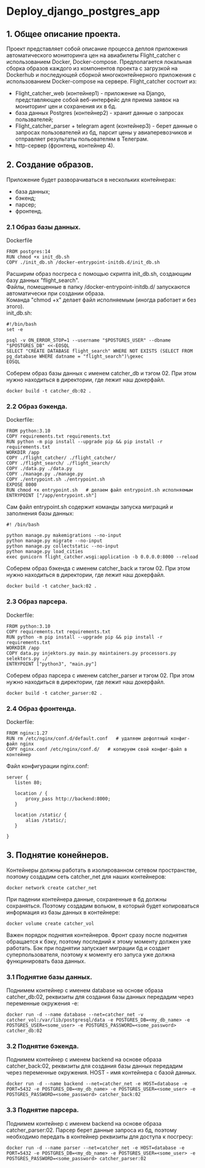 # Deploy_django_postgres_app
## 1. Общее описание проекта.
Проект представляет собой описание процесса деплоя приложения автоматического мониторинга цен на авиабилеты Flight_catcher с использованием Docker, Docker-compose. Предполагается локальная сборка образов каждого из компонентов проекта с загрузкой на Dockerhub и последующей сборкой многоконтейнерного приложения с использованием Docker-compose на сервере. 
Flight_catcher состоит из:
- Flight_catcher_web (контейнер1) - приложение на Django, представляющее собой веб-интерфейс для приема заявок на мониторинг цен и сохранения их в бд.
- база данных Postgres (контейнер2) - хранит данные о запросах пользвателей;
- Flight_catcher_parser + telegram agent (контейнер3) - берет данные о запросах пользователей из бд, парсит цены у авиаперевозчиков и отправляет результаты польователям в Телеграм.
- http-сервер (фронтенд, контейнер 4).
## 2. Создание образов.
Приложение будет разворачиваться в нескольких контейнерах:
* база данных;
* бэкенд;
* парсер;
* фронтенд.
### 2.1 Образ базы данных.

Dockerfile
```
FROM postgres:14
RUN chmod +x init_db.sh
COPY ./init_db.sh /docker-entrypoint-initdb.d/init_db.sh
```
Расширим образ посгреса с помощью скрипта init_db.sh, создающим базу данных "flight_search".  
Файлы, помещенные в папку /docker-entrypoint-initdb.d/ запускаются автоматически при создании образа.  
Команда "chmod +x" делает файл исполняемым (иногда работает и без этого).  
init_db.sh:  
```
#!/bin/bash
set -e

psql -v ON_ERROR_STOP=1 --username "$POSTGRES_USER" --dbname "$POSTGRES_DB" <<-EOSQL
SELECT "CREATE DATABASE flight_search" WHERE NOT EXISTS (SELECT FROM pg_database WHERE datname = "flight_search")\gexec
EOSQL
```
Соберем образ базы данных с именем catcher_db и тэгом 02. При этом нужно находиться в директории, где лежит наш докерфайл.
```
docker build -t catcher_db:02 .
```

### 2.2 Образ бэкенда.
Dockerfile:  
```
FROM python:3.10
COPY requirements.txt requirements.txt
RUN python -m pip install --upgrade pip && pip install -r requirements.txt
WORKDIR /app
COPY ./flight_catcher/ ./flight_catcher/
COPY ./flight_search/ ./flight_search/
COPY ./data.py ./data.py
COPY ./manage.py ./manage.py
COPY ./entrypoint.sh ./entrypoint.sh
EXPOSE 8000
RUN chmod +x entrypoint.sh   # делаем файл entrypoint.sh исполняемым
ENTRYPOINT ["/app/entrypoint.sh"]
```
Сам файл entrypoint.sh содержит команды запуска миграций и заполнения базы данных:  
```
#! /bin/bash

python manage.py makemigrations --no-input
python manage.py migrate --no-input
python manage.py collectstatic --no-input
python manage.py load_cities
exec gunicorn flight_catcher.wsgi:application -b 0.0.0.0:8000 --reload
```
Соберем образ бэкенда с именем catcher_back и тэгом 02. При этом нужно находиться в директории, где лежит наш докерфайл.
```
docker build -t catcher_back:02 .
```
### 2.3 Образ парсера.
Dockerfile:  
```
FROM python:3.10
COPY requirements.txt requirements.txt
RUN python -m pip install --upgrade pip && pip install -r requirements.txt
WORKDIR /app
COPY data.py injektors.py main.py maintainers.py processors.py selektors.py ./
ENTRYPOINT ["python3", "main.py"]
```
Соберем образ парсера с именем catcher_parser и тэгом 02. При этом нужно находиться в директории, где лежит наш докерфайл.
```
docker build -t catcher_parser:02 .
```
### 2.4 Образ фронтенда.
Dockerfile:  
```
FROM nginx:1.27
RUN rm /etc/nginx/conf.d/default.conf   # удаляем дефолтный конфиг-файл nginx
COPY nginx.conf /etc/nginx/conf.d/   # копируем свой конфиг-файл в контейнер
```
Файл конфигурации nginx.conf:
 ```
server {
    listen 80;

    location / {
        proxy_pass http://backend:8000;
    }

    location /static/ {
        alias /static/;
    }

}
```
## 3. Поднятие конейнеров.
Контейнеры должны работать в изолированном сетевом пространстве, поэтому создадим сеть catcher_net для наших контейнеров:  
```
docker network create catcher_net
```
При падении контейнера данные, сохраненные в бд должны сохраняться. Поэтому создадим вольюм, в который будет копироваться информация из базы данных в контейнере:
```
docker volume create catcher_vol
```
Важен порядок поднятия контейнеров. Фронт сразу после поднятия обращается к бэку, поэтому последний к этому моменту должен уже работать. Бэк при поднятии запускает миграции бд и создает суперпользователя, поэтому к моменту его запуса уже должна функцинировать база данных. 
### 3.1 Поднятие базы данных.
Поднимем контейнер с именем database на основе образа catcher_db:02, реквизиты для создания базы данных передадим через переменные окружения -e:  
```
docker run -d --name database --net=catcher_net -v catcher_vol:/var/lib/postgresql/data -e POSTGRES_DB=<my_db_name> -e POSTGRES_USER=<some_user> -e POSTGRES_PASSWORD=<some_password> catcher_db:02
```
### 3.2 Поднятие бэкенда.
Поднимем контейнер с именем backend на основе образа catcher_back:02, реквизиты для создания базы данных передадим через переменные окружения. HOST - имя контейнера с базой данных.
```
docker run -d --name backend --net=catcher_net -e HOST=database -e PORT=5432 -e POSTGRES_DB=<my_db_name> -e POSTGRES_USER=<some_user> -e POSTGRES_PASSWORD=<some_password> catcher_back:02
```
### 3.3 Поднятие парсера.
Поднимем контейнер с именем backend на основе образа catcher_parser:02. Парсер берет данные запроса из бд, поэтому необходимо передать в контейнер реквизиты для доступа к посгресу:
```
docker run -d --name parser --net=catcher_net -e HOST=database -e PORT=5432 -e POSTGRES_DB=<my_db_name> -e POSTGRES_USER=<some_user> -e POSTGRES_PASSWORD=<some_password> catcher_parser:02
```


